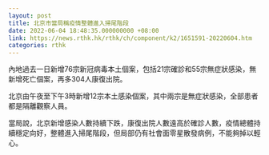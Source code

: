 ```yaml
---
layout: post
title: 北京市當局稱疫情整體進入掃尾階段
date: 2022-06-04 18:48:35.000000000 +08:00
link: https://news.rthk.hk/rthk/ch/component/k2/1651591-20220604.htm
categories: rthk
---
```


內地過去一日新增76宗新冠病毒本土個案，包括21宗確診和55宗無症狀感染，無新增死亡個案，再多304人康復出院。

北京由午夜至下午3時新增12宗本土感染個案，其中兩宗是無症狀感染，全部患者都是隔離觀察人員。

當局說，北京新增感染人數持續下跌，康復出院人數遠高於確診人數，疫情總體持續穩定向好，整體進入掃尾階段，但局部仍有社會面零星散發病例，不能夠掉以輕心。
